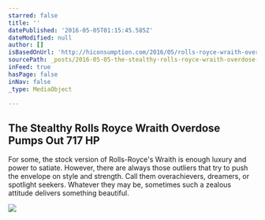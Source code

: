 ```yaml
---
starred: false
title: ''
datePublished: '2016-05-05T01:15:45.585Z'
dateModified: null
author: []
isBasedOnUrl: 'http://hiconsumption.com/2016/05/rolls-royce-wraith-overdose-by-spofec/'
sourcePath: _posts/2016-05-05-the-stealthy-rolls-royce-wraith-overdose-pumps-out-717-hp.md
inFeed: true
hasPage: false
inNav: false
_type: MediaObject

---
```

<article style=""><h1>The Stealthy Rolls Royce Wraith Overdose Pumps Out 717 HP</h1><p>For some, the stock version of Rolls-Royce's Wraith is enough luxury and power to satiate. However, there are always those outliers that try to push the envelope on style and strength. Call them overachievers, dreamers, or spotlight seekers. Whatever they may be, sometimes such a zealous attitude delivers something beautiful.</p><img src="http://cdn.hiconsumption.com/wp-content/uploads/2016/05/Rolls-Royce-Wraith-Overdose-by-SPOFEC-2.jpg" /></article>